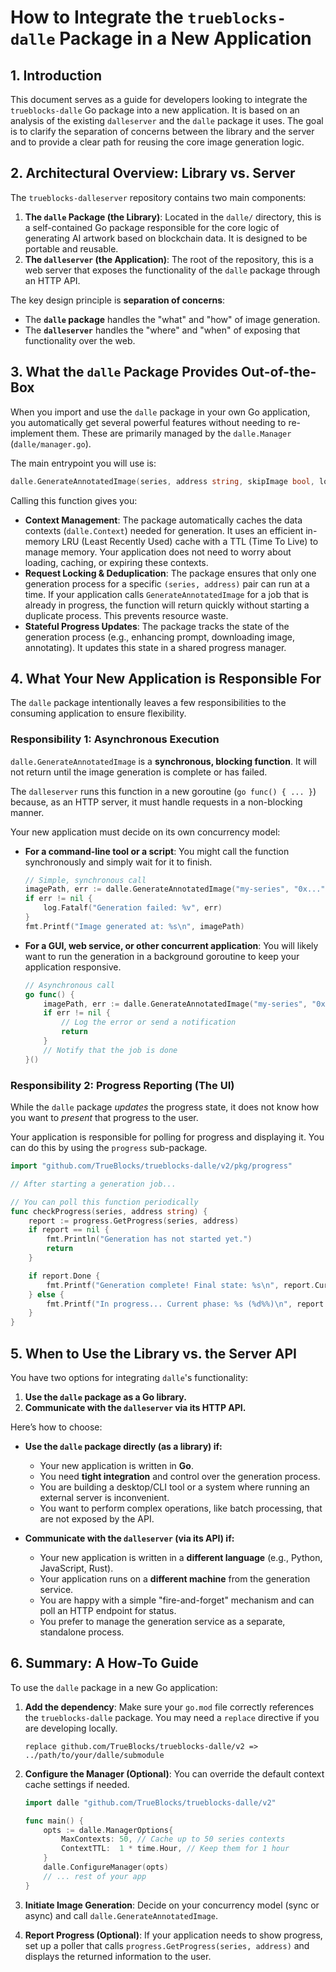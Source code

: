 # How to Integrate the `trueblocks-dalle` Package in a New Application

## 1. Introduction

This document serves as a guide for developers looking to integrate the `trueblocks-dalle` Go package into a new application. It is based on an analysis of the existing `dalleserver` and the `dalle` package it uses. The goal is to clarify the separation of concerns between the library and the server and to provide a clear path for reusing the core image generation logic.

## 2. Architectural Overview: Library vs. Server

The `trueblocks-dalleserver` repository contains two main components:

1.  **The `dalle` Package (the Library)**: Located in the `dalle/` directory, this is a self-contained Go package responsible for the core logic of generating AI artwork based on blockchain data. It is designed to be portable and reusable.
2.  **The `dalleserver` (the Application)**: The root of the repository, this is a web server that exposes the functionality of the `dalle` package through an HTTP API.

The key design principle is **separation of concerns**:

*   The **`dalle` package** handles the "what" and "how" of image generation.
*   The **`dalleserver`** handles the "where" and "when" of exposing that functionality over the web.

## 3. What the `dalle` Package Provides Out-of-the-Box

When you import and use the `dalle` package in your own Go application, you automatically get several powerful features without needing to re-implement them. These are primarily managed by the `dalle.Manager` (`dalle/manager.go`).

The main entrypoint you will use is:

```go
dalle.GenerateAnnotatedImage(series, address string, skipImage bool, lockTTL time.Duration) (string, error)
```

Calling this function gives you:

*   **Context Management**: The package automatically caches the data contexts (`dalle.Context`) needed for generation. It uses an efficient in-memory LRU (Least Recently Used) cache with a TTL (Time To Live) to manage memory. Your application does not need to worry about loading, caching, or expiring these contexts.
*   **Request Locking & Deduplication**: The package ensures that only one generation process for a specific `(series, address)` pair can run at a time. If your application calls `GenerateAnnotatedImage` for a job that is already in progress, the function will return quickly without starting a duplicate process. This prevents resource waste.
*   **Stateful Progress Updates**: The package tracks the state of the generation process (e.g., enhancing prompt, downloading image, annotating). It updates this state in a shared progress manager.

## 4. What Your New Application is Responsible For

The `dalle` package intentionally leaves a few responsibilities to the consuming application to ensure flexibility.

### Responsibility 1: Asynchronous Execution

`dalle.GenerateAnnotatedImage` is a **synchronous, blocking function**. It will not return until the image generation is complete or has failed.

The `dalleserver` runs this function in a new goroutine (`go func() { ... }`) because, as an HTTP server, it must handle requests in a non-blocking manner.

Your new application must decide on its own concurrency model:

*   **For a command-line tool or a script**: You might call the function synchronously and simply wait for it to finish.

    ```go
    // Simple, synchronous call
    imagePath, err := dalle.GenerateAnnotatedImage("my-series", "0x...", false, 5 * time.Minute)
    if err != nil {
        log.Fatalf("Generation failed: %v", err)
    }
    fmt.Printf("Image generated at: %s\n", imagePath)
    ```

*   **For a GUI, web service, or other concurrent application**: You will likely want to run the generation in a background goroutine to keep your application responsive.

    ```go
    // Asynchronous call
    go func() {
        imagePath, err := dalle.GenerateAnnotatedImage("my-series", "0x...", false, 5 * time.Minute)
        if err != nil {
            // Log the error or send a notification
            return
        }
        // Notify that the job is done
    }()
    ```

### Responsibility 2: Progress Reporting (The UI)

While the `dalle` package *updates* the progress state, it does not know how you want to *present* that progress to the user.

Your application is responsible for polling for progress and displaying it. You can do this by using the `progress` sub-package.

```go
import "github.com/TrueBlocks/trueblocks-dalle/v2/pkg/progress"

// After starting a generation job...

// You can poll this function periodically
func checkProgress(series, address string) {
    report := progress.GetProgress(series, address)
    if report == nil {
        fmt.Println("Generation has not started yet.")
        return
    }

    if report.Done {
        fmt.Printf("Generation complete! Final state: %s\n", report.CurrentPhase)
    } else {
        fmt.Printf("In progress... Current phase: %s (%d%%)\n", report.CurrentPhase, report.Percent)
    }
}
```

## 5. When to Use the Library vs. the Server API

You have two options for integrating `dalle`'s functionality:

1.  **Use the `dalle` package as a Go library.**
2.  **Communicate with the `dalleserver` via its HTTP API.**

Here’s how to choose:

*   **Use the `dalle` package directly (as a library) if:**
    *   Your new application is written in **Go**.
    *   You need **tight integration** and control over the generation process.
    *   You are building a desktop/CLI tool or a system where running an external server is inconvenient.
    *   You want to perform complex operations, like batch processing, that are not exposed by the API.

*   **Communicate with the `dalleserver` (via its API) if:**
    *   Your new application is written in a **different language** (e.g., Python, JavaScript, Rust).
    *   Your application runs on a **different machine** from the generation service.
    *   You are happy with a simple "fire-and-forget" mechanism and can poll an HTTP endpoint for status.
    *   You prefer to manage the generation service as a separate, standalone process.

## 6. Summary: A How-To Guide

To use the `dalle` package in a new Go application:

1.  **Add the dependency**: Make sure your `go.mod` file correctly references the `trueblocks-dalle` package. You may need a `replace` directive if you are developing locally.

    ```
    replace github.com/TrueBlocks/trueblocks-dalle/v2 => ../path/to/your/dalle/submodule
    ```

2.  **Configure the Manager (Optional)**: You can override the default context cache settings if needed.

    ```go
    import dalle "github.com/TrueBlocks/trueblocks-dalle/v2"

    func main() {
        opts := dalle.ManagerOptions{
            MaxContexts: 50, // Cache up to 50 series contexts
            ContextTTL:  1 * time.Hour, // Keep them for 1 hour
        }
        dalle.ConfigureManager(opts)
        // ... rest of your app
    }
    ```

3.  **Initiate Image Generation**: Decide on your concurrency model (sync or async) and call `dalle.GenerateAnnotatedImage`.

4.  **Report Progress (Optional)**: If your application needs to show progress, set up a poller that calls `progress.GetProgress(series, address)` and displays the returned information to the user.
